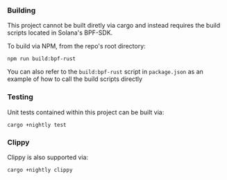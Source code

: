 
### Building

This project cannot be built diretly via cargo and instead requires the build scripts located in Solana's BPF-SDK.

To build via NPM, from the repo's root directory:

`npm run build:bpf-rust`

You can also refer to the `build:bpf-rust` script in `package.json` as an example of how to call the build scripts directly

### Testing

Unit tests contained within this project can be built via:

`cargo +nightly test`

### Clippy

Clippy is also supported via:

`cargo +nightly clippy`
